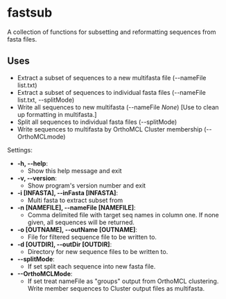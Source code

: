 # fastsub

A collection of functions for subsetting and reformatting sequences from fasta files.

## Uses  
  - Extract a subset of sequences to a new multifasta file (--nameFile list.txt)
  - Extract a subset of sequences to individual fasta files (--nameFile list.txt, --splitMode)
  - Write all sequences to new multifasta (--nameFile *None*) [Use to clean up formatting in multifasta.]
  - Split all sequences to individual fasta files (--splitMode)
  - Write sequences to multifasta by OrthoMCL Cluster membership (--OrthoMCLmode)

Settings:

  - **-h, --help**:  
    - Show this help message and exit
  - **-v, --version**:  
    - Show program's version number and exit
  - **-i [INFASTA], --inFasta [INFASTA]**:  
    - Multi fasta to extract subset from
  - **-n [NAMEFILE], --nameFile [NAMEFILE]**:  
    - Comma delimited file with target seq names in column one. If none given, all sequences will be returned.
  - **-o [OUTNAME], --outName [OUTNAME]**:  
    - File for filtered sequence file to be written to.
  - **-d [OUTDIR], --outDir [OUTDIR]**:  
    - Directory for new sequence files to be written to.
  - **--splitMode**:  
    - If set split each sequence into new fasta file.
  - **--OrthoMCLMode**:  
    - If set treat nameFile as "groups" output from OrthoMCL clustering. Write member sequences to Cluster output files as multifasta.

